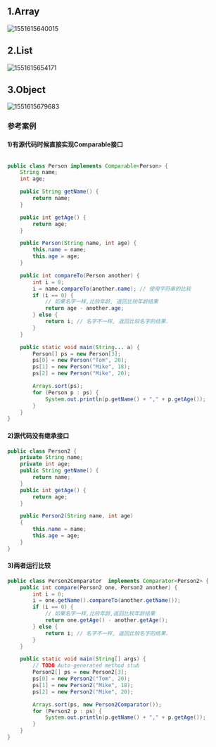 ## 1.Array

![1551615640015](C:\Users\Administrator\AppData\Roaming\Typora\typora-user-images\1551615640015.png)

## 2.List

![1551615654171](C:\Users\Administrator\AppData\Roaming\Typora\typora-user-images\1551615654171.png)

## 3.Object

![1551615679683](C:\Users\Administrator\AppData\Roaming\Typora\typora-user-images\1551615679683.png)

### 参考案例

#### 1)有源代码时候直接实现Comparable接口

```java

public class Person implements Comparable<Person> {
	String name;
	int age;

	public String getName() {
		return name;
	}

	public int getAge() {
		return age;
	}

	public Person(String name, int age) {
		this.name = name;
		this.age = age;
	}

	public int compareTo(Person another) {
		int i = 0;
		i = name.compareTo(another.name); // 使用字符串的比较
		if (i == 0) {
			// 如果名字一样,比较年龄, 返回比较年龄结果
			return age - another.age;
		} else {
			return i; // 名字不一样, 返回比较名字的结果.
		}
	}

	public static void main(String... a) {
		Person[] ps = new Person[3];
		ps[0] = new Person("Tom", 20);
		ps[1] = new Person("Mike", 18);
		ps[2] = new Person("Mike", 20);

		Arrays.sort(ps);
		for (Person p : ps) {
			System.out.println(p.getName() + "," + p.getAge());
		}
	}
}
```

#### 2)源代码没有继承接口

```java
public class Person2 {
	private String name;
    private int age;
	public String getName() {
		return name;
	}
	public int getAge() {
		return age;
	}

    public Person2(String name, int age)
    {
    	this.name = name;
    	this.age = age;
    }
}
```

#### 3)两者运行比较

```java
public class Person2Comparator  implements Comparator<Person2> {
	public int compare(Person2 one, Person2 another) {
		int i = 0;
		i = one.getName().compareTo(another.getName());
		if (i == 0) {
			// 如果名字一样,比较年龄,返回比较年龄结果
			return one.getAge() - another.getAge();
		} else {
			return i; // 名字不一样, 返回比较名字的结果.
		}
	}

	public static void main(String[] args) {
		// TODO Auto-generated method stub
		Person2[] ps = new Person2[3];
		ps[0] = new Person2("Tom", 20);
		ps[1] = new Person2("Mike", 18);
		ps[2] = new Person2("Mike", 20);

		Arrays.sort(ps, new Person2Comparator());
		for (Person2 p : ps) {
			System.out.println(p.getName() + "," + p.getAge());
		}
	}
}
```

